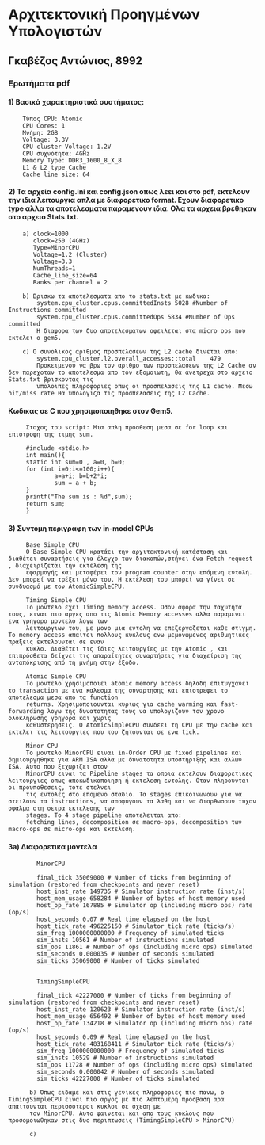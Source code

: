 # Αρχιτεκτονική Προηγμένων Υπολογιστών
## Γκαβέζος Αντώνιος, 8992

### Ερωτήματα pdf

#### 1) Βασικά χαρακτηριστικά συστήματος:
        Τύπος CPU: Atomic
        CPU Cores: 1
        Μνήμη: 2GB
        Voltage: 3.3V
        CPU cluster Voltage: 1.2V
        CPU συχνότητα: 4GHz
        Memory Type: DDR3_1600_8_X_8
        L1 & L2 type Cache
        Cache line size: 64
        
#### 2) Τα αρχεία config.ini και config.json οπως λεει και στο pdf, εκτελουν την ιδια λειτουργια απλα με διαφορετικο format. Εχουν διαφορετικο type αλλα τα αποτελεσματα παραμενουν ιδια. Ολα τα αρχεια βρεθηκαν στο αρχειο Stats.txt.
        a) clock=1000
           clock=250 (4GHz)
           Type=MinorCPU
           Voltage=1.2 (Cluster) 
           Voltage=3.3 
           NumThreads=1
           Cache_line_size=64
           Ranks per channel = 2
           
        b) Βρισκω τα αποτελεσματα απο το stats.txt με κωδικα:
            system.cpu_cluster.cpus.committedInsts 5028 #Number of Instructions committed
            system.cpu_cluster.cpus.committedOps 5834 #Number of Ops committed
            Η διαφορα των δυο αποτελεσματων οφειλεται στα micro ops που εκτελει ο gem5.
        
        c) Ο συνολικος αριθμος προσπελασεων της L2 cache δινεται απο:
            system.cpu_cluster.l2.overall_accesses::total    479
            Προκειμενου να βρω τον αριθμο των προσπελασεων της L2 Cache αν δεν παρεχοταν το αποτελεσμα απο τον εξομοιωτη, θα ανετρεχα στο αρχειο Stats.txt βρισκοντας τις
            υπολοιπες πληροφοριες οπως οι προσπελασεις της L1 cache. Μεσω hit/miss rate θα υπολογιζα τις προσπελασεις της L2 Cache.
  
 ####    Kωδικας σε C που χρησιμοποιηθηκε στον Gem5.
         
         Στοχος του script: Μια απλη προσθεση μεσα σε for loop και επιστροφη της τιμης sum.
         
         #include <stdio.h>
         int main(){
         static int sum=0 , a=0, b=0;
         for (int i=0;i<=100;i++){
                 a=a+i; b=b+2*i;
                 sum = a + b;
         }
         printf("The sum is : %d",sum);
         return sum;
         }
       
 #### 3) Συντομη περιγραφη των in-model CPUs
 
         Base Simple CPU
         O Base Simple CPU κρατάει την αρχιτεκτονική κατάσταση και διαθέτει συναρτήσεις για έλεγχο των διακοπών,στήνει ένα Fetch request , διαχειρίζεται την εκτέλεση της 
         εφαρμογής και μεταφέρει τον program counter στην επόμενη εντολή. Δεν μπορεί να τρέξει μόνο του. Η εκτέλεση του μπορεί να γίνει σε συνδυασμό με τον AtomicSimpleCPU.
 
         Timing Simple CPU
         Το μοντελο εχει Timing memory access. Οσον αφορα την ταχυτητα τους, ειναι πιο αργες απο τις Atomic Memory accesses αλλα παραμενει ενα γρηγορο μοντελο λογω των
         λειτουργιων του, με μονο μια εντολη να επεξεργαζεται καθε στιγμη. Το memory access απαιτει πολλους κυκλους ενω μεμονωμενες αριθμητικες πραξεις εκτελουνται σε εναν
         κυκλο. Διαθέτει τις ίδιες λειτουργίες με την Αtomic , και επιπρόσθετα δείχνει τις απαραίτητες συναρτήσεις για διαχείριση της ανταπόκρισης από τη μνήμη στην έξοδο.
         
         Atomic Simple CPU
         Το μοντελο χρησιμοποιει atomic memory access δηλαδη επιτυγχανει το transaction με ενα καλεσμα της συναρτησης και επιστρεφει το αποτελεσμα μεσα απο τα function 
         returns. Χρησιμοποιουνται κυριως για cache warming και fast-forwarding λογω της δυνατοτητας τους να υπολογιζουν τον χρονο ολοκληρωσης γρηγορα και χωρις 
         καθυστερησεις. Ο AtomicSimpleCPU συνδεει τη CPU με την cache και εκτελει τις λειτουργιες που του ζητουνται σε ενα tick.
         
         Minor CPU
         Το μοντελο MinorCPU ειναι in-Order CPU με fixed pipelines και δημιουργηθηκε για ARM ISA αλλα με δυνατοτητα υποστηριξης και αλλων ISA. Αυτο που ξεχωριζει στον 
         MinorCPU ειναι τα Pipeline stages τα οποια εκτελουν διαφορετικες λειτουργιες οπως αποκωδικοποιηση ή εκτελεση εντολης. Οταν πληρουνται οι προυποθεσεις, τοτε στελνει 
         τις εντολες στο επομενο σταδιο. Τα stages επικοινωνουν για να στειλουν τα instructions, να αποφυγουν τα λαθη και να διορθωσουν τυχον σφαλμα στη σειρα εκτελεσης των 
         stages. To 4 stage pipeline αποτελειται απο:
         fetching lines, decomposition σε macro-ops, decomposition των macro-ops σε micro-ops και εκτελεση.
         
####     3a) Διαφορετικα μοντελα

            MinorCPU
            
            final_tick 35069000 # Number of ticks from beginning of simulation (restored from checkpoints and never reset)
            host_inst_rate 149735 # Simulator instruction rate (inst/s)
            host_mem_usage 658284 # Number of bytes of host memory used
            host_op_rate 167885 # Simulator op (including micro ops) rate (op/s)
            host_seconds 0.07 # Real time elapsed on the host
            host_tick_rate 496225150 # Simulator tick rate (ticks/s)
            sim_freq 1000000000000 # Frequency of simulated ticks
            sim_insts 10561 # Number of instructions simulated
            sim_ops 11861 # Number of ops (including micro ops) simulated
            sim_seconds 0.000035 # Number of seconds simulated
            sim_ticks 35069000 # Number of ticks simulated
            
            
            TimingSimpleCPU
            
            final_tick 42227000 # Number of ticks from beginning of simulation (restored from checkpoints and never reset)
            host_inst_rate 120623 # Simulator instruction rate (inst/s)
            host_mem_usage 656492 # Number of bytes of host memory used
            host_op_rate 134218 # Simulator op (including micro ops) rate (op/s)
            host_seconds 0.09 # Real time elapsed on the host
            host_tick_rate 483168411 # Simulator tick rate (ticks/s)
            sim_freq 1000000000000 # Frequency of simulated ticks
            sim_insts 10529 # Number of instructions simulated
            sim_ops 11728 # Number of ops (including micro ops) simulated
            sim_seconds 0.000042 # Number of seconds simulated
            sim_ticks 42227000 # Number of ticks simulated
            
          b) Όπως ειδαμε και στις γενικες πληροφοριες πιο πανω, ο TimingSimpleCPU ειναι πιο αργος με πιο λεπτομερη προσβαση αρα απαιτουνται περισσοτεροι κυκλοι σε σχεση με 
          τον MinorCPU. Αυτο φαινεται και απο τους κυκλους που προσομοιωθηκαν στις δυο περιπτωσεις (TimingSimpleCPU > MinorCPU)
          
          c) 
            
            
            
            
  
